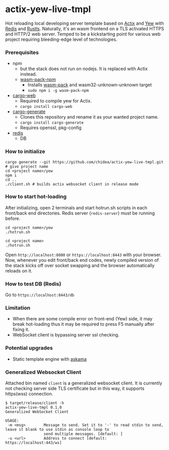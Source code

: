 # actix-yew-live-tmpl
Hot reloading local developing server template based on [Actix](https://actix.rs) and [Yew](https://github.com/yewstack/yew) with [Redis](https://redis.io/) and [Rustls](https://github.com/ctz/rustls).
Naturally, it's an wasm frontend on a TLS activated HTTPS and HTTP/2 web server.
Temped to be a kickstarting point for various web project requiring bleeding-edge level of technologies.

### Prerequisites
- npm
  - but the stack does not run on nodejs. It is replaced with Actix instead.
  - [wasm-pack-npm](https://www.npmjs.com/package/wasm-pack-npm)
    - Installs [wasm-pack](https://www.npmjs.com/package/wasm-pack-npm) and wasm32-unknown-unknown target
    - `sudo npm i -g wasm-pack-npm`
- [cargo-web](https://crates.io/crates/cargo-web)
  - Required to compile yew for Actix.
  - `cargo install cargo-web`
- [cargo-generate](https://crates.io/crates/cargo-generate)
  - Clones this repository and rename it as your wanted project name.
  - `cargo install cargo-generate`
  - Requires openssl, pkg-config
- [redis](https://redis.io)
  - DB

### How to initialize
```
cargo generate --git https://github.com/chidea/actix-yew-live-tmpl.git
# give project name
cd <project name>/yew
npm i
cd ..
./client.sh # builds actix websocket client in release mode
```

### How to start hot-loading
After initializing, open 2 terminals and start hotrun.sh scripts in each front/back end directories.
Redis server (`redis-server`) must be running before.

```
cd <project name>/yew
./hotrun.sh
```

```
cd <project name>
./hotrun.sh
```

Open `http://localhost:8000` or `https://localhost:8443` with your browser.
Now, whenever you edit front/back end codes, newly compiled version of the stack kicks off over socket swapping and the browser automatically reloads on it.

### How to test DB (Redis)
Go to `https://localhost:8443/db`

### Limitation
- When there are some compile error on front-end (Yew) side, it may break hot-loading thus it may be required to press F5 manually after fixing it.
- WebSocket client is bypassing server ssl checking.

### Potential upgrades
- Static template engine with [askama](https://crates.io/crates/askama)

### Generalized Websocket Client
Attached bin named `client` is a generalized websocket client.
It is currently not checking server side TLS certificate but in this way, it supports https(wss) connection.
```
$ target/release/client -h
actix-yew-live-tmpl 0.1.0
Generalized WebSocket Client

USAGE:
 -m <msg>        Message to send. Set it to '-' to read stdin to send, leave it blank to use stdin as console loop to
                 send multiple messages. [default: ]
 -u <url>        Address to connect [default: https://localhost:443/ws]
```
